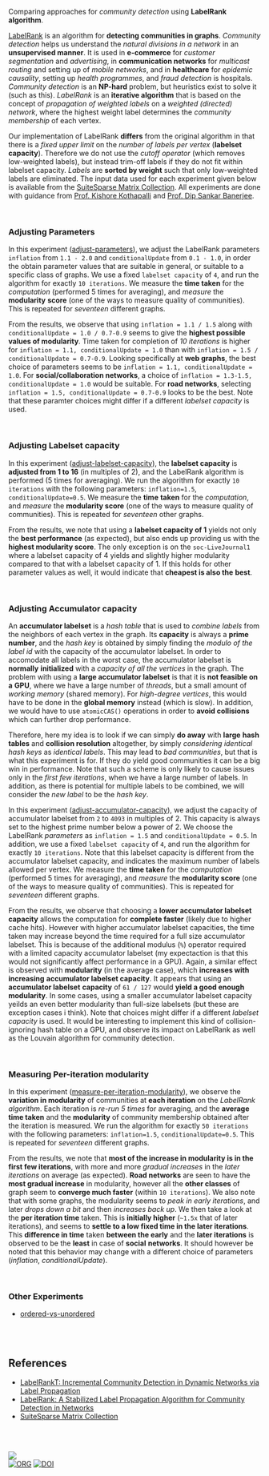 Comparing approaches for *community detection* using **LabelRank algorithm**.

[LabelRank] is an algorithm for **detecting communities in graphs**. *Community*
*detection* helps us understand the *natural divisions in a network* in an
**unsupervised manner**. It is used in **e-commerce** for *customer*
*segmentation* and *advertising*, in **communication networks** for *multicast*
*routing* and setting up of *mobile networks*, and in **healthcare** for
*epidemic causality*, setting up *health programmes*, and *fraud detection* is
hospitals. *Community detection* is an **NP-hard** problem, but heuristics exist
to solve it (such as this). *LabelRank* is an **iterative algorithm** that is
based on the concept of *propagation of weighted labels* on a *weighted*
*(directed) network*, where the highest weight label determines the *community*
*membership* of each vertex.

Our implementation of LabelRank **differs** from the original algorithm in that
there is a *fixed upper limit* on the *number of labels per vertex*
(**labelset** **capacity**). Therefore we do not use the *cutoff operator*
(which removes low-weighted labels), but instead trim-off labels if they do not
fit within labelset capacity. *Labels* are **sorted by weight** such that only
low-weighted labels are eliminated. The input data used for each experiment
given below is available from the [SuiteSparse Matrix Collection]. All
experiments are done with guidance from [Prof. Kishore Kothapalli] and
[Prof. Dip Sankar Banerjee].

<br>


### Adjusting Parameters

In this experiment ([adjust-parameters]), we adjust the LabelRank parameters
`inflation` from `1.1 - 2.0` and `conditionalUpdate` from `0.1 - 1.0`, in order
the obtain parameter values that are suitable in general, or suitable to a
specific class of graphs. We use a fixed `labelset capacity` of `4`, and run the
algorithm for exactly `10 iterations`. We measure the **time taken** for the
*computation* (performed 5 times for averaging), and *measure* the **modularity**
**score** (one of the ways to measure quality of communities). This is repeated
for *seventeen* different graphs.

From the results, we observe that using `inflation = 1.1 / 1.5` along with
`conditionalUpdate = 1.0 / 0.7-0.9` seems to give the **highest possible values
of modularity**. Time taken for completion of *10 iterations* is higher for
`inflation = 1.1, conditionalUpdate = 1.0` than with
`inflation = 1.5 / conditionalUpdate = 0.7-0.9`. Looking specifically at
**web graphs**, the best choice of parameters seems to be
`inflation = 1.1, conditionalUpdate = 1.0`. For **social/collaboration networks**,
a choice of `inflation = 1.3-1.5, conditionalUpdate = 1.0` would be suitable.
For **road networks**, selecting `inflation = 1.5, conditionalUpdate = 0.7-0.9`
looks to be the best. Note that these paramter choices might differ if a
different *labelset capacity* is used.

[adjust-parameters]: https://github.com/puzzlef/labelrank-communities/tree/adjust-parameters

<br>


### Adjusting Labelset capacity

In this experiment ([adjust-labelset-capacity]), the **labelset capacity** is
**adjusted from 1 to 16** (in multiples of 2), and the LabelRank algorithm is
performed (5 times for averaging). We run the algorithm for exactly `10 iterations`
with the following parameters: `inflation=1.5`, `conditionalUpdate=0.5`. We
measure the **time** **taken** for the *computation*, and *measure* the
**modularity score** (one of the ways to measure quality of communities).
This is repeated for *seventeen* other graphs.

From the results, we note that using a **labelset capacity of 1** yields not
only the **best performance** (as expected), but also ends up providing us with
the **highest modularity score**. The only exception is on the
`soc-LiveJournal1` where a labelset capacity of 4 yields and slightly higher
modularity compared to that with a labelset capacity of 1. If this holds for
other parameter values as well, it would indicate that **cheapest is also the**
**best**.

[adjust-labelset-capacity]: https://github.com/puzzlef/labelrank-communities/tree/adjust-labelset-capacity

<br>


### Adjusting Accumulator capacity

An **accumulator labelset** is a *hash table* that is used to *combine labels*
from the neighbors of each vertex in the graph. Its **capacity** is always a
**prime number**, and the *hash key* is obtained by simply finding the *modulo*
*of the label id* with the capacity of the accumulator labelset. In order to
accomodate all labels in the worst case, the accumulator labelset is **normally**
**initialized** with a *capacity of all the vertices* in the graph. The problem
with using a **large accumulator labelset** is that it is **not feasible on a**
**GPU**, where we have a large number of *threads*, but a small amount of *working*
*memory* (shared memory). For *high-degree vertices*, this would have to be done
in the **global memory** instead (which is slow). In addition, we would have to
use `atomicCAS()` operations in order to **avoid collisions** which can further
drop performance.

Therefore, here my idea is to look if we can simply **do away** with **large**
**hash tables** and **collision resolution** altogether, by simply *considering*
*identical hash keys* as *identical labels*. This may lead to *bad communities*,
but that is what this experiment is for. If they do yield good communities it
can be a big win in performance. Note that such a scheme is only likely to cause
issues only in the *first few iterations*, when we have a large number of
labels. In addition, as there is potential for multiple labels to be combined,
we will consider the *new label* to be the *hash key*.

In this experiment ([adjust-accumulator-capacity]), we adjust the capacity of
accumulator labelset from `2` to `4093` in multiples of 2. This capacity is
always set to the highest prime number below a power of 2.  We choose the
LabelRank *parameters* as `inflation = 1.5` and `conditionalUpdate = 0.5`. In
addition, we use a fixed `labelset capacity` of `4`, and run the algorithm for
exactly `10 iterations`. Note that this labelset capacity is different from the
accumulator labelset capacity, and indicates the maximum number of labels
allowed per vertex. We measure the **time taken** for the *computation*
(performed 5 times for averaging), and *measure* the **modularity score** (one
of the ways to measure quality of communities). This is repeated for *seventeen*
different graphs.

From the results, we observe that choosing a **lower accumulator labelset**
**capacity** allows the computation for **complete faster** (likely due to higher
cache hits). However with higher accumulator labelset capacities, the time taken
may increase beyond the time required for a full size accumulator labelset. This
is because of the additional modulus (`%`) operator required with a limited
capacity accumulator labelset (my expectaction is that this would not
significantly affect performance in a GPU). Again, a similar effect is observed
with **modularity** (in the average case), which **increases with increasing**
**accumulator labelset capacity**. It appears that using an **accumulator labelset**
**capacity** of `61 / 127` would **yield a good enough modularity**. In some
cases, using a smaller accumulator labelset capacity yeilds an even better
modularity than full-size labelsets (but these are exception cases i think).
Note that choices might differ if a different *labelset capacity* is used. It
would be interesting to implement this kind of collision-ignoring hash table on
a GPU, and observe its impact on LabelRank as well as the Louvain algorithm for
community detection.

[adjust-accumulator-capacity]: https://github.com/puzzlef/labelrank-communities/tree/adjust-accumulator-capacity

<br>


### Measuring Per-iteration modularity

In this experiment ([measure-per-iteration-modularity]), we observe the
**variation in modularity** of communities at **each iteration** on the
*LabelRank algorithm*. Each iteration is *re-run 5 times* for averaging, and
the **average time taken** and the **modularity** of community membership
obtained after the iteration is measured. We run the algorithm for exactly
`50 iterations` with the following parameters: `inflation=1.5`,
`conditionalUpdate=0.5`. This is repeated for *seventeen* different graphs.

From the results, we note that **most of the increase in modularity is in the**
**first few iterations**, with more and more *gradual increases* in the *later*
*iterations* on average (as expected). **Road networks** are seen to have the
**most gradual increase** in modularity, however all the **other classes** of
graph seem to **converge much faster** (within `10 iterations`). We also note
that with some graphs, the modularity seems to *peak in early iterations*, and
later *drops down a bit* and then *increases back up*. We then take a look at
the **per iteration time** taken. This is **initially higher** (`~1.5x` that of
later iterations), and seems to **settle to a low fixed time in the later
iterations**. This **difference in time** taken **between the early** and the
**later iterations** is observed to be the **least** in case of **social**
**networks**. It should however be noted that this behavior may change with a
different choice of parameters (*inflation*, *conditionalUpdate*).

[measure-per-iteration-modularity]: https://github.com/puzzlef/labelrank-communities/tree/measure-per-iteration-modularity

<br>


### Other Experiments

- [ordered-vs-unordered](https://github.com/puzzlef/labelrank-communities/tree/ordered-vs-unordered)

<br>
<br>


## References

- [LabelRankT: Incremental Community Detection in Dynamic Networks via Label Propagation](https://arxiv.org/abs/1305.2006)
- [LabelRank: A Stabilized Label Propagation Algorithm for Community Detection in Networks](https://arxiv.org/abs/1303.0868)
- [SuiteSparse Matrix Collection]

<br>
<br>


[![](https://i.imgur.com/3Xh28zd.jpg)](https://www.youtube.com/watch?v=jabC2s3dlI0)<br>
[![ORG](https://img.shields.io/badge/org-puzzlef-green?logo=Org)](https://puzzlef.github.io)
[![DOI](https://zenodo.org/badge/512477021.svg)](https://zenodo.org/badge/latestdoi/512477021)


[Prof. Dip Sankar Banerjee]: https://sites.google.com/site/dipsankarban/
[Prof. Kishore Kothapalli]: https://faculty.iiit.ac.in/~kkishore/
[SuiteSparse Matrix Collection]: https://sparse.tamu.edu
[LabelRank]: https://arxiv.org/abs/1303.0868
